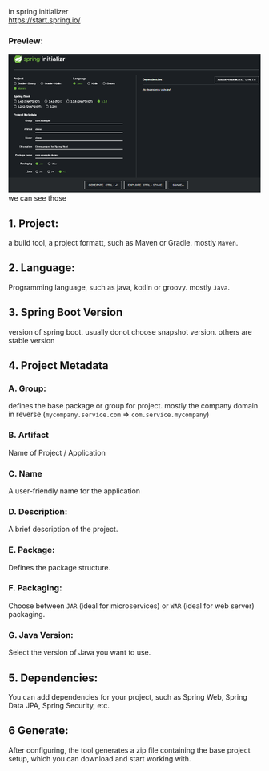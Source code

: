 in spring initializer  
https://start.spring.io/  
### Preview:  
![](./Images/001.png)  
we can see those  
## 1. Project:  
a build tool, a project formatt, such as Maven or Gradle. mostly `Maven`.  
## 2. Language:  
Programming language, such as java, kotlin or groovy. mostly `Java`.  
## 3. Spring Boot Version  
version of spring boot. usually donot choose snapshot version. others are stable version  

## 4. Project Metadata  
### A. Group:  
defines the base package or group for project. mostly the company domain in reverse (`mycompany.service.com` => `com.service.mycompany`) 
### B. Artifact  
Name of Project / Application  
### C. Name  
A user-friendly name for the application  
### D. Description:  
A brief description of the project.  
### E. Package:  
Defines the package structure.  
### F. Packaging:  
Choose between `JAR` (ideal for microservices) or `WAR` (ideal for web server) packaging.  
### G. Java Version:  
Select the version of Java you want to use.  
## 5. Dependencies:  
You can add dependencies for your project, such as Spring Web, Spring Data JPA, Spring Security, etc.  
## 6 Generate:  
After configuring, the tool generates a zip file containing the base project setup, which you can download and start working with.  